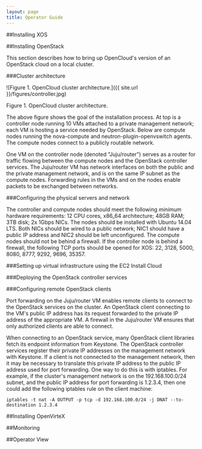 ```yaml
---
layout: page
title: Operator Guide
---
```


##Installing XOS

##Installing OpenStack

This section describes how to bring up OpenCloud's version of an OpenStack cloud on a local cluster.  

###Cluster architecture

![Figure 1. OpenCloud cluster architecture.]({{ site.url }}/figures/controller.jpg)

Figure 1. OpenCloud cluster architecture.

The above figure shows the goal of the installation process.  At top is a controller node running 10 VMs attached to a private management network; each VM is hosting a service needed by OpenStack.  Below are compute nodes running the nova-compute and neutron-plugin-openvswitch agents.  The compute nodes connect to a publicly routable network.  

One VM on the controller node (denoted "Juju/router") serves as a router for traffic flowing between the compute nodes and the OpenStack controller services.  The Juju/router VM has network interfaces on both the public and the private management network, and is on the same IP subnet as the compute nodes.  Forwarding rules in the VMs and on the nodes enable packets to be exchanged between networks.

###Configuring the physical servers and network

The controller and compute nodes should meet the following *minimum* hardware requirements: 12 CPU cores, x86_64 architecture; 48GB RAM; 3TB disk; 2x 1Gbps NICs.  The nodes should be installed with Ubuntu 14.04 LTS.  Both NICs should be wired to a public network; NIC1 should have a public IP address and NIC2 should be left unconfigured.  The compute nodes should not be behind a firewall.  If the controller node is behind a firewall, the following TCP ports should be opened for XOS: 22, 3128, 5000, 8080, 8777, 9292, 9696, 35357. 

###Setting up virtual infrastructure using the EC2 Install Cloud

###Deploying the OpenStack controller services

###Configuring remote OpenStack clients 

Port forwarding on the Juju/router VM enables remote clients to connect to the OpenStack services on the cluster.  An OpenStack client connecting to the VM's public IP address has its request forwarded to the private IP address of the appropriate VM.  A firewall in the Juju/router VM ensures that only authorized clients are able to connect.  

When connecting to an OpenStack service, many OpenStack client libraries fetch its endpoint information from Keystone.  The OpenStack controller services register their private IP addresses on the management network with Keystone.  If a client is not connected to the management network, then it may be necessary to translate this private IP address to the public IP address used for port forwarding.  One way to do this is with iptables.  For example, if the cluster's management network is on the 192.168.100.0/24 subnet, and the public IP address for port forwarding is 1.2.3.4, then one could add the following iptables rule on the client machine:

`iptables -t nat -A OUTPUT -p tcp -d 192.168.100.0/24 -j DNAT --to-destination 1.2.3.4`

##Installing OpenVirteX

##Monitoring

##Operator View

